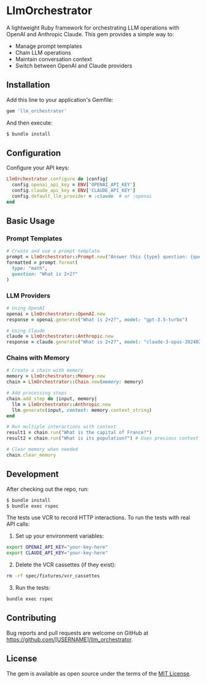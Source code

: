 # LlmOrchestrator

A lightweight Ruby framework for orchestrating LLM operations with OpenAI and Anthropic Claude. This gem provides a simple way to:

- Manage prompt templates
- Chain LLM operations
- Maintain conversation context
- Switch between OpenAI and Claude providers

## Installation

Add this line to your application's Gemfile:

```ruby
gem 'llm_orchestrator'
```

And then execute:

```bash
$ bundle install
```

## Configuration

Configure your API keys:

```ruby
LlmOrchestrator.configure do |config|
  config.openai_api_key = ENV['OPENAI_API_KEY']
  config.claude_api_key = ENV['CLAUDE_API_KEY']
  config.default_llm_provider = :claude  # or :openai
end
```

## Basic Usage

### Prompt Templates

```ruby
# Create and use a prompt template
prompt = LlmOrchestrator::Prompt.new("Answer this {type} question: {question}")
formatted = prompt.format(
  type: "math",
  question: "What is 2+2?"
)
```

### LLM Providers

```ruby
# Using OpenAI
openai = LlmOrchestrator::OpenAI.new
response = openai.generate("What is 2+2?", model: "gpt-3.5-turbo")

# Using Claude
claude = LlmOrchestrator::Anthropic.new
response = claude.generate("What is 2+2?", model: "claude-3-opus-20240229")
```

### Chains with Memory

```ruby
# Create a chain with memory
memory = LlmOrchestrator::Memory.new
chain = LlmOrchestrator::Chain.new(memory: memory)

# Add processing steps
chain.add_step do |input, memory|
  llm = LlmOrchestrator::Anthropic.new
  llm.generate(input, context: memory.context_string)
end

# Run multiple interactions with context
result1 = chain.run("What is the capital of France?")
result2 = chain.run("What is its population?") # Uses previous context

# Clear memory when needed
chain.clear_memory
```

## Development

After checking out the repo, run:

```bash
$ bundle install
$ bundle exec rspec
```

The tests use VCR to record HTTP interactions. To run the tests with real API calls:

1. Set up your environment variables:
```bash
export OPENAI_API_KEY="your-key-here"
export CLAUDE_API_KEY="your-key-here"
```

2. Delete the VCR cassettes (if they exist):
```bash
rm -rf spec/fixtures/vcr_cassettes
```

3. Run the tests:
```bash
bundle exec rspec
```

## Contributing

Bug reports and pull requests are welcome on GitHub at https://github.com/[USERNAME]/llm_orchestrator.

## License

The gem is available as open source under the terms of the [MIT License](https://opensource.org/licenses/MIT).
